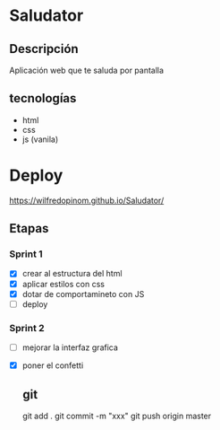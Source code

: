 # Saludator

## Descripción

Aplicación  web que te saluda por pantalla 


## tecnologías
- html
- css
- js (vanila)

# Deploy 

https://wilfredopinom.github.io/Saludator/


## Etapas

### Sprint 1

- [x] crear al estructura del html
- [x] aplicar estilos con css
- [x] dotar de comportamineto con JS
- [ ] deploy

### Sprint 2
- [ ] mejorar la interfaz grafica
- [x] poner el confetti
  

  ## git
  git add .
  git commit -m "xxx"
  git push origin master
  